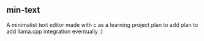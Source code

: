 ## min-text 

A minimalist text editor made with c as a learning project plan to add  plan to add llama.cpp integration eventually :)
